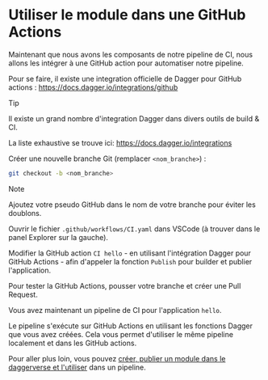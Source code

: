 # Utiliser le module dans une GitHub Actions

Maintenant que nous avons les composants de notre pipeline de CI, nous allons les intégrer à une GitHub action pour automatiser notre pipeline.

Pour se faire, il existe une integration officielle de Dagger pour GitHub actions : https://docs.dagger.io/integrations/github

> [!TIP]
> Il existe un grand nombre d'integration Dagger dans divers outils de build & CI.
>
> La liste exhaustive se trouve ici: https://docs.dagger.io/integrations

Créer une nouvelle branche Git (remplacer `<nom_branche>`) :

```bash
git checkout -b <nom_branche>
```

> [!NOTE]
> Ajoutez votre pseudo GitHub dans le nom de votre branche pour éviter les doublons.

Ouvrir le fichier `.github/workflows/CI.yaml` dans VSCode (à trouver dans le panel Explorer sur la gauche).

Modifier la GitHub action `CI hello` - en utilisant l'intégration Dagger pour GitHub Actions - afin d'appeler la fonction `Publish` pour builder et publier l'application.

Pour tester la GitHub Actions, pousser votre branche et créer une Pull Request.

Vous avez maintenant un pipeline de CI pour l'application `hello`.

Le pipeline s'exécute sur GitHub Actions en utilisant les fonctions Dagger que vous avez créées. Cela vous permet d'utiliser le même pipeline localement et dans les GitHub actions.

Pour aller plus loin, vous pouvez [créer, publier un module dans le daggerverse et l'utiliser](05-créer-oublier-utiliser-module.md) dans un pipeline.
